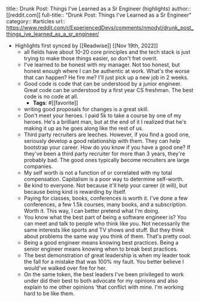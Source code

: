 title:: Drunk Post: Things I've Learned as a Sr Engineer (highlights)
author:: [[reddit.com]]
full-title:: "Drunk Post: Things I've Learned as a Sr Engineer"
category:: #articles
url:: https://www.reddit.com/r/ExperiencedDevs/comments/nmodyl/drunk_post_things_ive_learned_as_a_sr_engineer/

- Highlights first synced by [[Readwise]] [[Nov 19th, 2022]]
	- all fields have about 10-20 core principles and the tech stack is just trying to make those things easier, so don't fret overit.
	- I've learned to be honest with my manager. Not too honest, but honest enough where I can be authentic at work. What's the worse that can happen? He fire me? I'll just pick up a new job in 2 weeks.
	- Good code is code that can be understood by a junior engineer.  Great code can be understood by a first year CS freshman.  The best code is no code at all.
		- **Tags**: #[[favorite]]
	- writing good proposals for changes is a great skill.
	- Don't meet your heroes. I paid 5k to take a course by one of my heroes.  He's a brilliant man, but at the end of it I realized that he's making it up as he goes along like the rest of us.
	- Third party recruiters are leeches.  However, if you find a good one, seriously develop a good relationship with them. They can help bootstrap your career.  How do you know if you have a good one? If they've been a third party recruiter for more than 3 years, they're probably bad.  The good ones typically become recruiters are large companies.
	- My self worth is not a function of or correlated with my total compensation.  Capitalism is a poor way to determine self-worth.
	- Be kind to everyone.  Not because it'll help your career (it will), but because being kind is rewarding by itself.
	- Paying for classes, books, conferences is worth it.  I've done a few conferences, a few 1.5k courses, many books, and a subscription.  Worth it. This way, I can better pretend what I'm doing.
	- You know what the best part of being a software engineer is?  You can meet and talk to people who think like you.  Not necessarily the same interests like sports and TV shows and stuff.  But they think about problems the same way you think of them.  That's pretty cool.
	- Being a good engineer means knowing best practices.  Being a senior engineer means knowing when to break best practices.
	- The best demonstration of great leadership is when my leader took the fall for a mistake that was 100% my fault.  You better believe I would've walked over fire for her.
	- On the same token, the best leaders I've been privileged to work under did their best to both advocate for my opinions and also explain to me other opinions 'that conflict with mine.  I'm working hard to be like them.